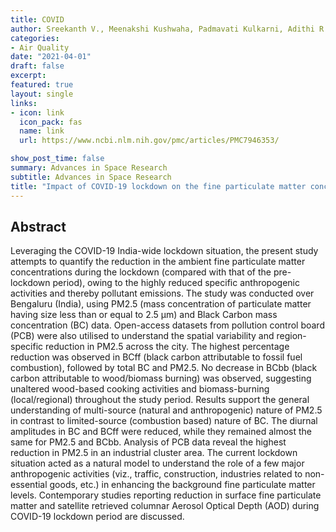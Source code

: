 ```yaml
---
title: COVID
author: Sreekanth V., Meenakshi Kushwaha, Padmavati Kulkarni, Adithi R. Upadhya, B. Spandana, and Vignesh Prabhu
categories:
- Air Quality
date: "2021-04-01"
draft: false
excerpt: 
featured: true
layout: single
links:
- icon: link
  icon_pack: fas
  name: link
  url: https://www.ncbi.nlm.nih.gov/pmc/articles/PMC7946353/

show_post_time: false
summary: Advances in Space Research 
subtitle: Advances in Space Research
title: "Impact of COVID-19 lockdown on the fine particulate matter concentration levels: Results from Bengaluru megacity, India."
---
```


## Abstract

Leveraging the COVID-19 India-wide lockdown situation, the present study attempts to quantify the reduction in the ambient fine particulate matter concentrations during the lockdown (compared with that of the pre-lockdown period), owing to the highly reduced specific anthropogenic activities and thereby pollutant emissions. The study was conducted over Bengaluru (India), using PM2.5 (mass concentration of particulate matter having size less than or equal to 2.5 µm) and Black Carbon mass concentration (BC) data. Open-access datasets from pollution control board (PCB) were also utilised to understand the spatial variability and region-specific reduction in PM2.5 across the city. The highest percentage reduction was observed in BCff (black carbon attributable to fossil fuel combustion), followed by total BC and PM2.5. No decrease in BCbb (black carbon attributable to wood/biomass burning) was observed, suggesting unaltered wood-based cooking activities and biomass-burning (local/regional) throughout the study period. Results support the general understanding of multi-source (natural and anthropogenic) nature of PM2.5 in contrast to limited-source (combustion based) nature of BC. The diurnal amplitudes in BC and BCff were reduced, while they remained almost the same for PM2.5 and BCbb. Analysis of PCB data reveal the highest reduction in PM2.5 in an industrial cluster area. The current lockdown situation acted as a natural model to understand the role of a few major anthropogenic activities (viz., traffic, construction, industries related to non-essential goods, etc.) in enhancing the background fine particulate matter levels. Contemporary studies reporting reduction in surface fine particulate matter and satellite retrieved columnar Aerosol Optical Depth (AOD) during COVID-19 lockdown period are discussed. 


